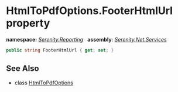 # HtmlToPdfOptions.FooterHtmlUrl property
**namespace:** *[Serenity.Reporting](../../README.md#serenity.reporting-namespace)*   **assembly**: *[Serenity.Net.Services](../../README.md)*

```csharp
public string FooterHtmlUrl { get; set; }
```

## See Also

* class [HtmlToPdfOptions](../HtmlToPdfOptions.md)